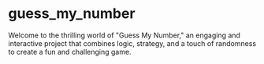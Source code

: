 # guess_my_number
Welcome to the thrilling world of "Guess My Number," an engaging and interactive project that combines logic, strategy, and a touch of randomness to create a fun and challenging game.
